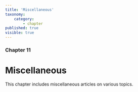 ```yaml
---
title: 'Miscellaneous'
taxonomy:
    category: 
        - chapter
published: true
visible: true
---
```


### Chapter 11

# Miscellaneous

This chapter includes miscellaneous articles on various topics.
